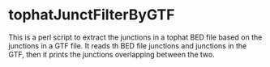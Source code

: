 tophatJunctFilterByGTF
======================

This is a perl script to extract the junctions in a tophat BED file based on the junctions in a GTF file. It reads th BED file junctions and junctions in the GTF, then it prints the junctions overlapping between the two.
